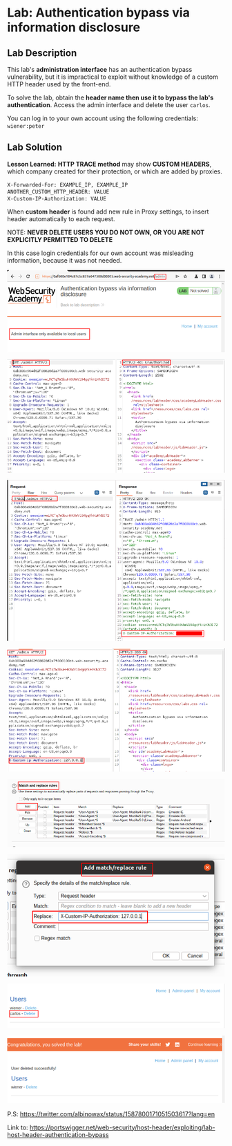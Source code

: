 # Lab: Authentication bypass via information disclosure
## Lab Description

This lab's **administration interface** has an authentication bypass vulnerability, but it is impractical to exploit without knowledge of a custom HTTP header used by the front-end.

To solve the lab, obtain the **header name then use it to bypass the lab's authentication**. Access the admin interface and delete the user `carlos`.

You can log in to your own account using the following credentials: `wiener:peter`

## Lab Solution

**Lesson Learned:** **HTTP TRACE method** may show **CUSTOM HEADERS**, which company created for their protection, or which are added by proxies.

```
X-Forwarded-For: EXAMPLE_IP, EXAMPLE_IP
ANOTHER_CUSTOM_HTTP_HEADER: VALUE
X-Custom-IP-Authorization: VALUE
```

When **custom header** is found add new rule in Proxy settings, to insert header automatically to each request.

NOTE: **NEVER DELETE USERS YOU DO NOT OWN, OR YOU ARE NOT EXPLICITLY PERMITTED TO DELETE**

In this case login credentials for our own account was misleading information, because it was not needed.

![](01-admin-401.png)

![](02-admin-401-req-resp.png)

![](03-TRACE-discovering-custom-header.png)

![](04-header-injection-authentication-bypass.png)

![](05-match-and-replace-to-keep-header-persistent.png)

![](06-add-new-header.png)

![](07-admin-inteface.png)

![](08-deleted-carlos.png)

P.S: https://twitter.com/albinowax/status/1587800171051503617?lang=en

Link to: https://portswigger.net/web-security/host-header/exploiting/lab-host-header-authentication-bypass
